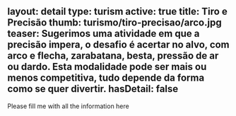 layout: detail
type: turism
active: true
title: Tiro e Precisão
thumb: turismo/tiro-precisao/arco.jpg
teaser: Sugerimos uma atividade em que a precisão impera, o desafio é acertar no alvo, com arco e flecha, zarabatana, besta, pressão de ar ou dardo.
        Esta modalidade pode ser mais ou menos competitiva, tudo depende da forma como se quer divertir.
hasDetail: false
---

Please fill me with all the information here
